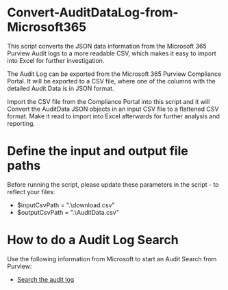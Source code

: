 # Convert-AuditDataLog-from-Microsoft365
This script converts the JSON data information from the Microsoft 365 Purview Audit logs to a more readable CSV, which makes it easy to import into Excel for further investigation.

The Audit Log can be exported from the Microsoft 365 Purview Compliance Portal. It will be exported to a CSV file, where one of the columns with the detailed Audit Data is in JSON format.

Import the CSV file from the Compliance Portal into this script and it will Convert the AuditData JSON objects in an input CSV file to a flattened CSV format.
Make it read to import into Excel afterwards for further analysis and reporting.


# Define the input and output file paths
Before running the script, please update these parameters in the script - to reflect your files:
- $inputCsvPath = ".\download.csv"
- $outputCsvPath = ".\AuditData.csv"

# How to do a Audit Log Search
Use the following information from Microsoft to start an Audit Search from Purview:
- [Search the audit log](https://learn.microsoft.com/en-us/purview/audit-search?tabs=microsoft-purview-portal?WT.mc_id=M365-MVP-4020462)
